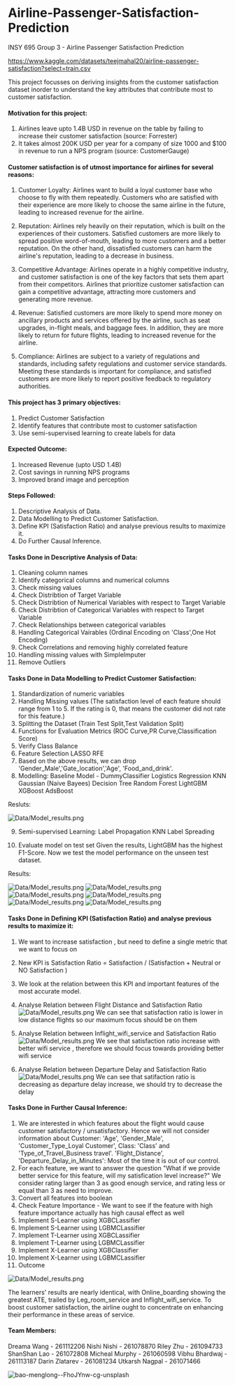 # Airline-Passenger-Satisfaction-Prediction
INSY 695 Group 3 - Airline Passenger Satisfaction Prediction 

https://www.kaggle.com/datasets/teejmahal20/airline-passenger-satisfaction?select=train.csv

This project focusses on deriving insights from the customer satisfaction dataset inorder to understand the key attributes that contribute most to customer satisfaction.

#### Motivation for this project:

1. Airlines leave upto 1.4B USD in revenue on the table by failing to increase their customer satisfaction (source: Forrester)
2. It takes almost 200K USD per year for a company of size 1000 and $100 in revenue to run a NPS program (source: CustomerGauge)

#### Customer satisfaction is of utmost importance for airlines for several reasons:

1) Customer Loyalty: Airlines want to build a loyal customer base who choose to fly with them repeatedly. Customers who are satisfied with their experience are more likely to choose the same airline in the future, leading to increased revenue for the airline.

2) Reputation: Airlines rely heavily on their reputation, which is built on the experiences of their customers. Satisfied customers are more likely to spread positive word-of-mouth, leading to more customers and a better reputation. On the other hand, dissatisfied customers can harm the airline's reputation, leading to a decrease in business.

3) Competitive Advantage: Airlines operate in a highly competitive industry, and customer satisfaction is one of the key factors that sets them apart from their competitors. Airlines that prioritize customer satisfaction can gain a competitive advantage, attracting more customers and generating more revenue.

4) Revenue: Satisfied customers are more likely to spend more money on ancillary products and services offered by the airline, such as seat upgrades, in-flight meals, and baggage fees. In addition, they are more likely to return for future flights, leading to increased revenue for the airline.

5) Compliance: Airlines are subject to a variety of regulations and standards, including safety regulations and customer service standards. Meeting these standards is important for compliance, and satisfied customers are more likely to report positive feedback to regulatory authorities.

#### This project has 3 primary objectives:

1) Predict Customer Satisfaction
2) Identify features that contribute most to customer satisfaction
3) Use semi-supervised learning to create labels for data

#### Expected Outcome:

1) Increased Revenue (upto USD 1.4B)
2) Cost savings in running NPS programs
3) Improved brand image and perception

#### Steps Followed:

1) Descriptive Analysis of Data.
2) Data Modelling to Predict Customer Satisfaction.
3) Define KPI (Satisfaction Ratio) and analyse previous results to maximize it.
4) Do Further Causal Inference.


#### Tasks Done in Descriptive Analysis of Data:
1) Cleaning column names
2) Identify categorical columns and numerical columns
3) Check missing values
4) Check Distribtion of Target Variable
5) Check Distribtion of Numerical Variables with respect to Target Variable
6) Check Distribtion of Categorical Variables with respect to Target Variable
7) Check Relationships between categorical variables
8) Handling Categorical Vairables (Ordinal Encoding on 'Class',One Hot Encoding)
9) Check Correlations and removing highly correlated feature
10) Handling missing values with SimpleImputer
11) Remove Outliers


#### Tasks Done in Data Modelling to Predict Customer Satisfaction:
1) Standardization of numeric variables
2) Handling Missing values (The satisfaction level of each feature should range from 1 to 5.
    If the rating is 0, that means the customer did not rate for this feature.)
3) Splitting the Dataset (Train Test Split,Test Validation Split)
4) Functions for Evaluation Metrics (ROC Curve,PR Curve,Classification Score)
5) Verify Class Balance
6) Feature Selection LASSO RFE
7) Based on the above results, we can drop 'Gender_Male','Gate_location','Age', 'Food_and_drink'.
8) Modelling:
  Baseline Model - DummyClassifier
  Logistics Regression
  KNN
  Gaussian (Naive Bayees)
  Decision Tree
  Random Forest
  LightGBM
  XGBoost
  AdsBoost
  
  Resluts:

![Data/Model_results.png](https://github.com/McGill-MMA-EnterpriseAnalytics/Airline-Passenger-Satisfaction-Prediction/blob/baddd7a9be720d85af68d4d04688f5d496ff9618/Data/Model_results.png)

9) Semi-supervised Learning:
  Label Propagation KNN
  Label Spreading

10) Evaluate model on test set
Given the results, LightGBM has the highest F1-Score. Now we test the model performance on the unseen test dataset.


Results:

![Data/Model_results.png](https://github.com/McGill-MMA-EnterpriseAnalytics/Airline-Passenger-Satisfaction-Prediction/blob/baddd7a9be720d85af68d4d04688f5d496ff9618/Data/git1.png)
![Data/Model_results.png](https://github.com/McGill-MMA-EnterpriseAnalytics/Airline-Passenger-Satisfaction-Prediction/blob/baddd7a9be720d85af68d4d04688f5d496ff9618/Data/git2.png)
![Data/Model_results.png](https://github.com/McGill-MMA-EnterpriseAnalytics/Airline-Passenger-Satisfaction-Prediction/blob/baddd7a9be720d85af68d4d04688f5d496ff9618/Data/git3.png)
![Data/Model_results.png](https://github.com/McGill-MMA-EnterpriseAnalytics/Airline-Passenger-Satisfaction-Prediction/blob/baddd7a9be720d85af68d4d04688f5d496ff9618/Data/git4.png)
![Data/Model_results.png](https://github.com/McGill-MMA-EnterpriseAnalytics/Airline-Passenger-Satisfaction-Prediction/blob/baddd7a9be720d85af68d4d04688f5d496ff9618/Data/git5.png)
![Data/Model_results.png](https://github.com/McGill-MMA-EnterpriseAnalytics/Airline-Passenger-Satisfaction-Prediction/blob/baddd7a9be720d85af68d4d04688f5d496ff9618/Data/git6.png)


#### Tasks Done in Defining KPI (Satisfaction Ratio) and analyse previous results to maximize it:
1) We want to increase satisfaction , but need to define a single metric that we want to focus on
2) New KPI is Satisfaction Ratio = Satisfaction / (Satisfaction + Neutral or NO Satisfaction )
3) We look at the relation between this KPI and important features of the most accurate model. 
4) Analyse Relation between Flight Distance and Satisfaction Ratio
![Data/Model_results.png](https://github.com/McGill-MMA-EnterpriseAnalytics/Airline-Passenger-Satisfaction-Prediction/blob/baddd7a9be720d85af68d4d04688f5d496ff9618/Data/ba1.png)
We can see that satisfaction ratio is lower in low distance flights so our maximum focus should be on them

5) Analyse Relation between Inflight_wifi_service and Satisfaction Ratio
![Data/Model_results.png](https://github.com/McGill-MMA-EnterpriseAnalytics/Airline-Passenger-Satisfaction-Prediction/blob/baddd7a9be720d85af68d4d04688f5d496ff9618/Data/ba2.png)
We see that satisfaction ratio increase with better wifi service , therefore we should focus towards providing better wifi service

6) Analyse Relation between Departure Delay and Satisfaction Ratio
![Data/Model_results.png](https://github.com/McGill-MMA-EnterpriseAnalytics/Airline-Passenger-Satisfaction-Prediction/blob/baddd7a9be720d85af68d4d04688f5d496ff9618/Data/ba3.png)
We can see that satifaction ratio is decreasing as departure delay increase, we should try to decrease the delay

#### Tasks Done in Further Causal Inference:
1) We are interested in which features about the flight would cause customer satisfactory / unsatisfactory. Hence we will not consider information about
   Customer: 'Age', 'Gender_Male', 'Customer_Type_Loyal Customer',
   Class: 'Class' and 'Type_of_Travel_Business travel'.
   'Flight_Distance', 'Departure_Delay_in_Minutes': Most of the time it is out of our control.
2) For each feature, we want to answer the question "What if we provide better service for this feature, will my satisfication level increase?"
   We consider rating larger than 3 as good enough service, and rating less or equal than 3 as need to improve.
3) Convert all features into boolean
4) Check Feature Importance - We want to see if the feature with high feature importance actually has high causal effect as well
5) Implement S-Learner using XGBCLassifier
6) Implement S-Learner using LGBMCLassifier
7) Implement T-Learner using XGBCLassifier
8) Implement T-Learner using LGBMCLassifier
9) Implement X-Learner using XGBClassifier
10) Implement X-Learner using LGBMCLassifier
11) Outcome

![Data/Model_results.png](https://github.com/McGill-MMA-EnterpriseAnalytics/Airline-Passenger-Satisfaction-Prediction/blob/baddd7a9be720d85af68d4d04688f5d496ff9618/Data/Causal_results.png)

The learners' results are nearly identical, with Online_boarding showing the greatest ATE, trailed by Leg_room_service and Inflight_wifi_service. To boost customer satisfaction, the airline ought to concentrate on enhancing their performance in these areas of service.


#### Team Members:
Dreama Wang - 261112206
Nishi Nishi - 261078870
Riley Zhu - 261094733
ShanShan Lao - 261072808
Micheal Murphy - 261060598
Vibhu Bhardwaj - 261113187
Darin Zlatarev - 261081234
Utkarsh Nagpal - 261071466



![bao-menglong--FhoJYnw-cg-unsplash](https://user-images.githubusercontent.com/47519737/219964307-0b876e94-6e03-4b4d-b31f-557d57b354dd.jpg)

